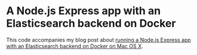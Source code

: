 # A Node.js Express app with an Elasticsearch backend on Docker

This code accompanies my blog post about 
[running a Node.js Express app with an Elasticsearch backend on Docker on Mac OS X](http://www.andrekolell.de/blog/running-nodejs-express-app-with-elasticsearch-on-docker-on-mac).
